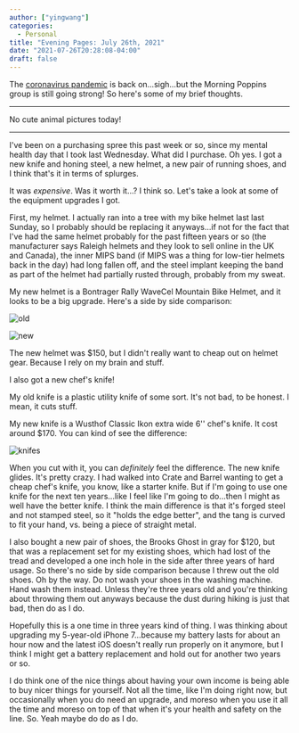 ```yaml
---
author: ["yingwang"]
categories:
  - Personal
title: "Evening Pages: July 26th, 2021"
date: "2021-07-26T20:28:08-04:00"
draft: false
---
```


The [coronavirus
pandemic](https://en.wikipedia.org/wiki/2019-20_coronavirus_pandemic) is back
on...sigh...but the Morning Poppins group is still going strong! So here's some
of my brief thoughts.

__________

No cute animal pictures today!

__________

I've been on a purchasing spree this past week or so, since my mental health day
that I took last Wednesday. What did I purchase. Oh yes. I got a new knife and
honing steel, a new helmet, a new pair of running shoes, and I think that's it
in terms of splurges.

It was *expensive*. Was it worth it...? I think so. Let's take a look at some of
the equipment upgrades I got.

First, my helmet. I actually ran into a tree with my bike helmet last last
Sunday, so I probably should be replacing it anyways...if not for the fact that
I've had the same helmet probably for the past fifteen years or so (the
manufacturer says Raleigh helmets and they look to sell online in the UK and
Canada), the inner MIPS band (if MIPS was a thing for low-tier helmets back in
the day) had long fallen off, and the steel implant keeping the band as part of
the helmet had partially rusted through, probably from my sweat.

My new helmet is a Bontrager Rally WaveCel Mountain Bike Helmet, and it looks to
be a big upgrade. Here's a side by side comparison:

![old](/img/posts/2021/07/26/evening_pages_2.jpg)

![new](/img/posts/2021/07/26/evening_pages_1.jpg)

The new helmet was \$150, but I didn't really want to cheap out on helmet gear.
Because I rely on my brain and stuff.

I also got a new chef's knife!

My old knife is a plastic utility knife of some sort. It's not bad, to be
honest. I mean, it cuts stuff.

My new knife is a Wusthof Classic Ikon extra wide 6'' chef's knife. It cost
around \$170. You can kind of see the difference:

![knifes](/img/posts/2021/07/26/evening_pages_3.jpg)

When you cut with it, you can *definitely* feel the difference. The new knife
glides. It's pretty crazy. I had walked into Crate and Barrel wanting to get a
cheap chef's knife, you know, like a starter knife. But if I'm going to use one
knife for the next ten years...like I feel like I'm going to do...then I might
as well have the better knife. I think the main difference is that it's forged
steel and not stamped steel, so it "holds the edge better", and the tang is
curved to fit your hand, vs. being a piece of straight metal.

I also bought a new pair of shoes, the Brooks Ghost in gray for \$120, but that
was a replacement set for my existing shoes, which had lost of the tread and
developed a one inch hole in the side after three years of hard usage. So
there's no side by side comparison because I threw out the old shoes. Oh by the
way. Do not wash your shoes in the washing machine. Hand wash them instead.
Unless they're three years old and you're thinking about throwing them out
anyways because the dust during hiking is just that bad, then do as I do.

Hopefully this is a one time in three years kind of thing. I was thinking about
upgrading my 5-year-old iPhone 7...because my battery lasts for about an hour
now and the latest iOS doesn't really run properly on it anymore, but I think I
might get a battery replacement and hold out for another two years or so.

I do think one of the nice things about having your own income is being able to
buy nicer things for yourself. Not all the time, like I'm doing right now, but
occasionally when you do need an upgrade, and moreso when you use it all the
time and moreso on top of that when it's your health and safety on the line. So.
Yeah maybe do do as I do.
